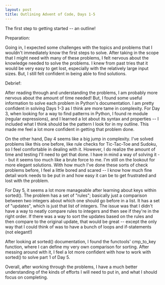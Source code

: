 ```yaml
---
layout: post
title: Outlining Advent of Code, Days 1-5
---
```


The first step to getting started -- an outline!

Preparation:

Going in, I expected some challenges with the topics and problems that I wouldn't immediately know the first steps to solve. After taking in the scope that I might need with many of these problems, I felt nervous about the knowledge needed to solve the problems. I knew from past tries that it would be very easy to get lost, especially with the relatively large input sizes. But, I still felt confident in being able to find solutions.

Debrief:

After reading through and understanding the problems, I am probably more nervous about the amount of time needed! But, I found some useful information to solve each problem in Python's documentation. I am pretty confident in solving Days 1-3 as I think are more tame in complexity. For Day 3, when looking for a way to find patterns in Python, I found re module (regular expressions), and I learned a lot about its syntax and properties -- I included what I think should be the pattern I look for in my outline. This made me feel a lot more confident in getting that problem done.

On the other hand, Day 4 seems like a big jump in complexity. I've solved problems like this one before, like rule checks for Tic-Tac-Toe and Sudoku, so I feel comfortable in dealing with it. However, I do realize the amount of time and testing I'll need to get that done. I have in mind a way of solving it -- but it seems too much like a brute force to me. I'm still on the lookout for more elegant solutions. With how much I've done these sorts of check problems before, I feel a little bored and scared -- I know how much fine detail work needs to be put in and how easy it can be to get frustrated and lost with the problem. 

For Day 5, it seems a lot more manageable after learning about keys within sorted(). The problem has a set of "rules"; basically just a comparison between two integers about which one should go before in a list. It has a set of "updates", which is just that list of integers. The issue was that I didn't have a way to neatly compare rules to integers and then see if they're in the right order. If there was a way to sort the updates based on the rules and then compare to the original update, that would be great -- except the only way that I could think of was to have a bunch of loops and if-statements (not elegant!)

After looking at sorted() documentation, I found the functools' cmp_to_key function, where I can define my very own comparison for sorting. After messing around with it, I feel a lot more confident with how to work with sorted() to solve part 1 of Day 5. 

Overall, after working through the problems, I have a much better understanding of the kinds of efforts I will need to put in, and what I should focus on completing.

